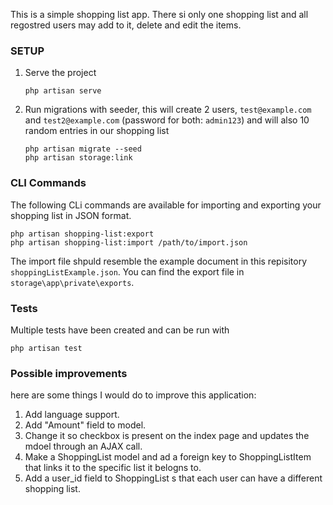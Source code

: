 This is a simple shopping list app. There si only one shopping list and all regostred users may add to it, delete and edit the items.

### SETUP

1. Serve the project
   ```
   php artisan serve
   ```
2. Run migrations with seeder, this will create 2 users, `test@example.com` and `test2@example.com` (password for both: `admin123`) and will also 10 random entries in our shopping list
   ```
   php artisan migrate --seed
   php artisan storage:link
   ```

### CLI Commands

The following CLi commands are available for importing and exporting your shopping list in JSON format.

```
php artisan shopping-list:export
php artisan shopping-list:import /path/to/import.json
```

The import file shpuld resemble the example document in this repisitory `shoppingListExample.json`.
You can find the export file in `storage\app\private\exports`.

### Tests

Multiple tests have been created and can be run with

```
php artisan test
```

### Possible improvements

here are some things I would do to improve this application:
1. Add language support.
2. Add "Amount" field to model.
3. Change it so checkbox is present on the index page and updates the mdoel through an AJAX call.
4. Make a ShoppingList model and ad a foreign key to ShoppingListItem that links it to the specific list it belogns to.
5. Add a user_id field to ShoppingList s that each user can have a different shopping list.

